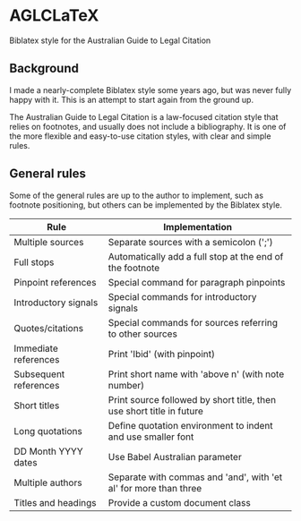 # AGLCLaTeX
Biblatex style for the Australian Guide to Legal Citation

## Background

I made a nearly-complete Biblatex style some years ago, but was never fully happy with it. This is an attempt to start again from the ground up.

The Australian Guide to Legal Citation is a law-focused citation style that relies on footnotes, and usually does not include a bibliography. It is one of the more flexible and easy-to-use citation styles, with clear and simple rules.

## General rules

Some of the general rules are up to the author to implement, such as footnote positioning, but others can be implemented by the Biblatex style.

| Rule                  | Implementation                                                       |
|-----------------------|----------------------------------------------------------------------|
| Multiple sources      | Separate sources with a semicolon (';')                              |
| Full stops            | Automatically add a full stop at the end of the footnote             |
| Pinpoint references   | Special command for paragraph pinpoints                              |
| Introductory signals  | Special commands for introductory signals                            |
| Quotes/citations      | Special commands for sources referring to other sources              |
| Immediate references  | Print 'Ibid' (with pinpoint)                                         |
| Subsequent references | Print short name with 'above n' (with note number)                   |
| Short titles          | Print source followed by short title, then use short title in future |
| Long quotations       | Define quotation environment to indent and use smaller font          |
| DD Month YYYY dates   | Use Babel Australian parameter                                       |
| Multiple authors      | Separate with commas and 'and', with 'et al' for more than three     |
| Titles and headings   | Provide a custom document class                                      |
